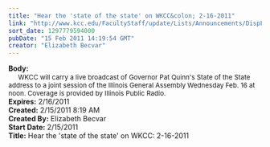 ```yaml
---
title: "Hear the 'state of the state' on WKCC&colon; 2-16-2011"
link: "http://www.kcc.edu/FacultyStaff/update/Lists/Announcements/DispForm.aspx?ID=120"
sort_date: 1297779594000
pubDate: "15 Feb 2011 14:19:54 GMT"
creator: "Elizabeth Becvar"
---
```


<div><b>Body:</b> <div class=ExternalClassB4DDBD4EDD5A4EC19F3D3A63BC287BA5><div>   <font size=2>  WKCC will carry a live broadcast of Governor Pat Quinn's State of the State address to a joint session of the Illinois General Assembly Wednesday Feb. 16 at noon. Coverage is provided by Illinois Public Radio. <br></font></div></div></div>
<div><b>Expires:</b> 2/16/2011</div>
<div><b>Created:</b> 2/15/2011 8:19 AM</div>
<div><b>Created By:</b> Elizabeth Becvar</div>
<div><b>Start Date:</b> 2/15/2011</div>
<div><b>Title:</b> Hear the &#39;state of the state&#39; on WKCC: 2-16-2011</div>
